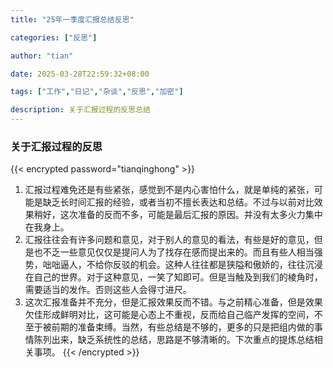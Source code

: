 ```yaml
---
title: "25年一季度汇报总结反思"

categories: ["反思"]

author: "tian"

date: 2025-03-28T22:59:32+08:00

tags: ["工作","日记","杂谈","反思","加密"]

description: 关于汇报过程的反思总结
---
```

### 关于汇报过程的反思

{{< encrypted password="tianqinghong" >}}

1. 汇报过程难免还是有些紧张，感觉到不是内心害怕什么，就是单纯的紧张，可能是缺乏长时间汇报的经验，或者当初不擅长表达和总结。不过与以前对比效果稍好，这次准备的反而不多，可能是最后汇报的原因。并没有太多火力集中在我身上。
2. 汇报往往会有许多问题和意见，对于别人的意见的看法，有些是好的意见，但是也不乏一些意见仅仅是提问人为了找存在感而提出来的。而且有些人相当强势，咄咄逼人，不给你反驳的机会。这种人往往都是狭隘和傲娇的，往往沉浸在自己的世界。对于这种意见，一笑了知即可。但是当触及到我们的棱角时，需要适当的发作。否则这些人会得寸进尺。
3. 这次汇报准备并不充分，但是汇报效果反而不错。与之前精心准备，但是效果欠佳形成鲜明对比，这可能是心态上不重视，反而给自己临产发挥的空间，不至于被前期的准备束缚。当然，有些总结是不够的，更多的只是把组内做的事情陈列出来，缺乏系统性的总结，思路是不够清晰的。下次重点的提炼总结相关事项。
   {{< /encrypted >}}
